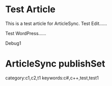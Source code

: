 # Test Article
This is a test article for ArticleSync.
Test Edit......

Test WordPress......

Debug1

# ArticleSync publishSet
category:c1,c2,t1
keywords:c#,c++,test,test1
